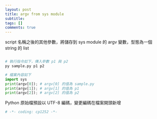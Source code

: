 ```yaml
---
layout: post
title: argv from sys module
subtitle: 
tags: []
comments: true
---
```


script 名稱之後的其他參數，將儲存到 sys module 的 argv 變數，型態為一個 string 的 list  

```python

# 執行指令如下，傳入參數 p1 與 p2
py sample.py p1 p2 

# 檔案內容如下
import sys
print(argv[0]); # argv[0] 的值為 sample.py
print(argv[1]); # argv[1] 的值為 p1
print(argv[2]); # argv[2] 的值為 p2

```

Python 原始檔預設以 UTF-8 編碼，變更編碼在檔案開頭新增

```python
# -*- coding: cp1252 -*-
```
<br/>
<br/>
<br/>
